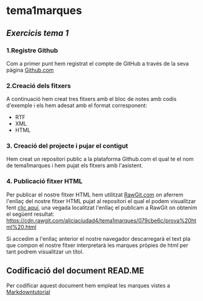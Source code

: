 # tema1marques
## _Exercicis tema 1_

### 1.Registre Github
Com a primer punt hem registrat el compte de GitHub a través de la seva pàgina [Github.com](https://github.com/join?source=header-home)

### 2.Creació dels fitxers
A continuació hem creat tres fitxers amb el bloc de notes amb codis d'exemple i els hem adesat amb el format corresponent:
* RTF
* XML
* HTML

### 3. Creació del projecte i pujar el contigut
Hem creat un repositori public a la plataforma Github.com el qual te el nom de tema1marques i hem pujat els fitxers amb l'asistent.

### 4. Publicació fitxer HTML
Per publicar el nostre fitxer HTML hem utilitzat [RawGit.com](https://rawgit.com/) on aferrem l'enllaç del nostre fitxer HTML pujat al repositori el qual el podem visualitzar fent [clic aquí](https://github.com/aliciaciudad4/tema1marques/blob/master/prova%20html%20.html), una vegada localitzat l'enllaç el publicam a RawGit on obtenim el següent resultat:
https://cdn.rawgit.com/aliciaciudad4/tema1marques/079cbe6c/prova%20html%20.html

Si accedim a l'enllaç anterior el nostre navegador descarregarà el text pla que compon el nostre fitxer interpretarà les marques pròpies de html per tant podrem visualitzar un títol.

## Codificació del document READ.ME
Per codificar aquest document hem empleat les marques vistes a [Markdowntutorial](https://www.markdowntutorial.com)

[](http://octodex.github.com/images/octdrey-catburn.jpg)

